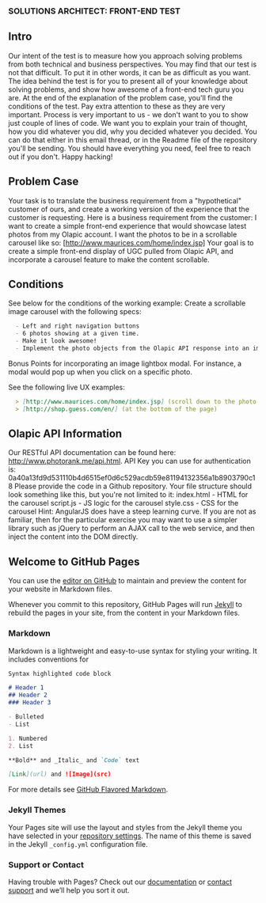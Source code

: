 ### SOLUTIONS ARCHITECT: FRONT-END TEST

## Intro
Our intent of the test is to measure how you approach solving problems from both technical and business perspectives. You may find that our test is not that difficult. To put it in other words, it can be as difficult as you want. The idea behind the test is for you to present all of your knowledge about solving problems, and show how awesome of a front-end tech guru you are.
At the end of the explanation of the problem case, you'll find the conditions of the test. Pay extra attention to these as they are very important.
Process is very important to us - we don't want to you to show just couple of lines of code. We want you to explain your train of thought, how you did whatever you did, why you decided whatever you decided. You can do that either in this email thread, or in the Readme file of the repository you'll be sending.
You should have everything you need, feel free to reach out if you don't. Happy hacking!
## Problem Case

Your task is to translate the business requirement from a "hypothetical" customer of ours, and create a working version of the experience that the customer is requesting.
Here is a business requirement from the customer:
I want to create a simple front-end experience that would showcase latest photos from my Olapic account. I want the photos to be in a scrollable
carousel like so: [http://www.maurices.com/home/index.jsp]
Your goal is to create a simple front-end display of UGC pulled from Olapic API, and incorporate a carousel feature to make the content
scrollable.
## Conditions
See below for the conditions of the working example:
Create a scrollable image carousel with the following specs:
```markdown
  - Left and right navigation buttons
  - 6 photos showing at a given time.
  - Make it look awesome!
  - Implement the photo objects from the Olapic API response into an image carousel
```
Bonus Points for incorporating an image lightbox modal. For instance, a modal would pop up when you click on a specific photo.

See the following live UX examples:
```markdown
  > [http://www.maurices.com/home/index.jsp] (scroll down to the photo carousel component powered by Olapic
  > [http://shop.guess.com/en/] (at the bottom of the page)
```
## Olapic API Information
Our RESTful API documentation can be found here: http://www.photorank.me/api.html.
API Key you can use for authentication is: 0a40a13fd9d531110b4d6515ef0d6c529acdb59e81194132356a1b8903790c18
Please provide the code in a Github repository. Your file structure should look something like this, but you're not limited to it:
index.html - HTML for the carousel
script.js - JS logic for the carousel
style.css - CSS for the carousel
Hint:
AngularJS does have a steep learning curve. If you are not as familiar, then for the particular exercise you may want to use a simpler library such
as jQuery to perform an AJAX call to the web service, and then inject the content into the DOM directly.



## Welcome to GitHub Pages

You can use the [editor on GitHub](https://github.com/EdwinDian/Olapic_Test/edit/master/README.md) to maintain and preview the content for your website in Markdown files.

Whenever you commit to this repository, GitHub Pages will run [Jekyll](https://jekyllrb.com/) to rebuild the pages in your site, from the content in your Markdown files.

### Markdown

Markdown is a lightweight and easy-to-use syntax for styling your writing. It includes conventions for

```markdown
Syntax highlighted code block

# Header 1
## Header 2
### Header 3

- Bulleted
- List

1. Numbered
2. List

**Bold** and _Italic_ and `Code` text

[Link](url) and ![Image](src)
```

For more details see [GitHub Flavored Markdown](https://guides.github.com/features/mastering-markdown/).

### Jekyll Themes

Your Pages site will use the layout and styles from the Jekyll theme you have selected in your [repository settings](https://github.com/EdwinDian/Olapic_Test/settings). The name of this theme is saved in the Jekyll `_config.yml` configuration file.

### Support or Contact

Having trouble with Pages? Check out our [documentation](https://help.github.com/categories/github-pages-basics/) or [contact support](https://github.com/contact) and we’ll help you sort it out.
